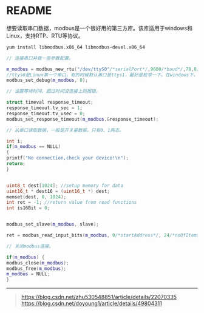 <!-- README.md --- 
;; 
;; Description: 
;; Author: Hongyi Wu(吴鸿毅)
;; Email: wuhongyi@qq.com 
;; Created: 五 4月  5 20:49:15 2019 (+0800)
;; Last-Updated: 五 5月  3 18:27:40 2019 (+0800)
;;           By: Hongyi Wu(吴鸿毅)
;;     Update #: 4
;; URL: http://wuhongyi.cn -->

# README

想要读取串口数据，modbus是一个很好用的第三方库。该库适用于windows和Linux，支持RTP、RTU等协议。

```bash
yum install libmodbus.x86_64 libmodbus-devel.x86_64
```


```cpp
// 连接串口并做一些参数配置。

m_modbus = modbus_new_rtu("/dev/ttyS0"/*serialPort*/,9600/*baud*/,78,8/*dataBits  */,1/*stopBits*/); 
//ttys0是Linux第一个串口，有的时候默认串口是ttys1，最好是枚举一下。在windows下，默认串口设备名为“COM1”
modbus_set_debug(m_modbus, 0);

// 设置等待时间，超过时间没连接上则报错。

struct timeval response_timeout;
response_timeout.tv_sec = 1;
response_timeout.tv_usec = 0;
modbus_set_response_timeout(m_modbus,&response_timeout);

// 从串口读取数据，一般是开关量数据，只有0、1两态。

int i;
if(m_modbus == NULL) 
{
printf("No connection,check your device!\n");
return;
}


uint8_t dest[1024]; //setup memory for data
uint16_t * dest16 = (uint16_t *) dest;
memset(dest, 0, 1024);
int ret = -1; //return value from read functions
int is16Bit = 0;


modbus_set_slave(m_modbus, slave);

ret = modbus_read_input_bits(m_modbus, 0/*startAddress*/, 24/*noOfItems*/, dest); //24值得是读取端口数量

// 关闭modbus连接。

if(m_modbus) {
modbus_close(m_modbus);
modbus_free(m_modbus);
m_modbus = NULL;
}
```




----

> https://blog.csdn.net/zhu530548851/article/details/22070335  
> https://blog.csdn.net/doyoung1/article/details/49804311   


<!-- README.md ends here -->
